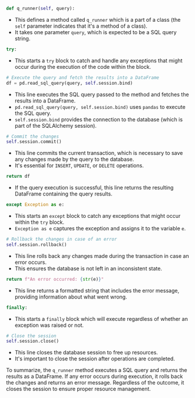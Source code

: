 ```python
def q_runner(self, query):
```
- This defines a method called `q_runner` which is a part of a class (the `self` parameter indicates that it's a method of a class).
- It takes one parameter `query`, which is expected to be a SQL query string.

```python
try:
```
- This starts a `try` block to catch and handle any exceptions that might occur during the execution of the code within the block.

```python
# Execute the query and fetch the results into a DataFrame
df = pd.read_sql_query(query, self.session.bind)
```
- This line executes the SQL query passed to the method and fetches the results into a DataFrame.
- `pd.read_sql_query(query, self.session.bind)` uses `pandas` to execute the SQL query. 
- `self.session.bind` provides the connection to the database (which is part of the SQLAlchemy session).

```python
# Commit the changes
self.session.commit()
```
- This line commits the current transaction, which is necessary to save any changes made by the query to the database. 
- It's essential for `INSERT`, `UPDATE`, or `DELETE` operations.

```python
return df
```
- If the query execution is successful, this line returns the resulting DataFrame containing the query results.

```python
except Exception as e:
```
- This starts an `except` block to catch any exceptions that might occur within the `try` block.
- `Exception as e` captures the exception and assigns it to the variable `e`.

```python
# Rollback the changes in case of an error
self.session.rollback()
```
- This line rolls back any changes made during the transaction in case an error occurs. 
- This ensures the database is not left in an inconsistent state.

```python
return f"An error occurred: {str(e)}"
```
- This line returns a formatted string that includes the error message, providing information about what went wrong.

```python
finally:
```
- This starts a `finally` block which will execute regardless of whether an exception was raised or not.

```python
# Close the session
self.session.close()
```
- This line closes the database session to free up resources. 
- It's important to close the session after operations are completed.

To summarize, the `q_runner` method executes a SQL query and returns the results as a DataFrame. If any error occurs during execution, it rolls back the changes and returns an error message. Regardless of the outcome, it closes the session to ensure proper resource management.
